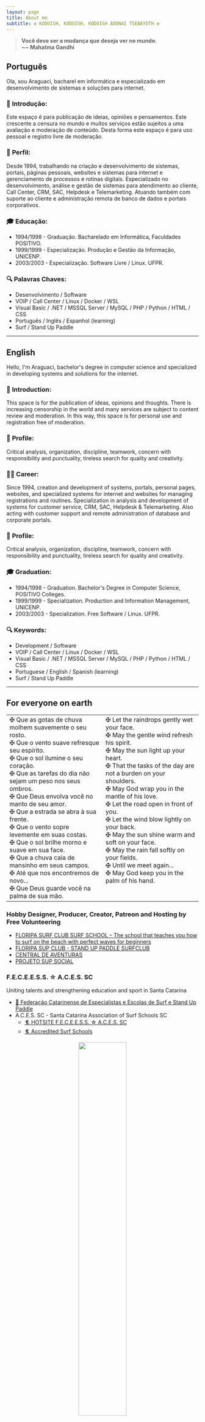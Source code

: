 ```yaml
---
layout: page
title: About me
subtitle: ✠ KODOISH, KODOISH, KODOISH ADONAI TSEBAYOTH ✠
---
```


> **Você deve ser a mudança que deseja ver no mundo.**  
> **~~ Mahatma Gandhi**

## Português

Ola, sou Araguaci, bacharel em informática e especializado em desenvolvimento de sistemas e soluções para internet.

### 📝 **Introdução:**

Este espaço é para publicação de ideias, opiniões e pensamentos. Este crescente a censura no mundo e muitos serviços estão sujeitos a uma avaliação e moderação de conteúdo. Desta forma este espaço é para uso pessoal e registro livre de moderação.

### 🔰 **Perfil:**

Desde 1994, trabalhando na criação e desenvolvimento de sistemas, portais, páginas pessoais, websites e sistemas para internet e gerenciamento de processos e rotinas digitais. Especializado no desenvolvimento, análise e gestão de sistemas para atendimento ao cliente, Call Center, CRM, SAC, Helpdesk e Telemarketing. Atuando também com suporte ao cliente e administração remota de banco de dados e portais corporativos.

### 🎓 **Educação:**

- 1994/1998 - Graduação. Bacharelado em Informática, Faculdades POSITIVO.
- 1999/1999 - Especialização. Produção e Gestão da Informação, UNICENP.
- 2003/2003 - Especialização. Software Livre / Linux. UFPR.
 
### 🔍 **Palavras Chaves:**

- Desenvolvimento / Software 
- VOIP / Call Center / Linux / Docker / WSL
- Visual Basic / .NET / MSSQL Server / MySQL / PHP / Python / HTML / CSS 
- Português / Inglês / Espanhol (learning)
- Surf / Stand Up Paddle 
 

---

## English 

Hello, I'm Araguaci, bachelor's degree in computer science and specialized in developing systems and solutions for the internet.

### 📝 **Introduction:**

This space is for the publication of ideas, opinions and thoughts. There is increasing censorship in the world and many services are subject to content review and moderation. In this way, this space is for personal use and registration free of moderation.

### 🔰 **Profile:**

Critical analysis, organization, discipline, teamwork, concern with responsibility and punctuality, tireless search for quality and creativity.


### 👨‍🎓 **Career:**

Since 1994, creation and development of systems, portals, personal pages, websites, and specialized systems for internet and websites for managing registrations and routines. Specialization in analysis and development of systems for customer service, CRM, SAC, Helpdesk & Telemarketing. Also acting with customer support and remote administration of database and corporate portals.

### 🔰 **Profile:**

Critical analysis, organization, discipline, teamwork, concern with responsibility and punctuality, tireless search for quality and creativity.


### 🎓 **Graduation:**

- 1994/1998 - Graduation. Bachelor's Degree in Computer Science, POSITIVO Colleges.
- 1999/1999 - Specialization. Production and Information Management, UNICENP.
- 2003/2003 - Specialization. Free Software / Linux. UFPR.

### 🔍 **Keywords:**

- Development / Software 
- VOIP / Call Center / Linux / Docker / WSL
- Visual Basic / .NET / MSSQL Server / MySQL / PHP / Python / HTML / CSS 
- Portuguese / English / Spanish (learning)
- Surf / Stand Up Paddle 

--- 

## For everyone on earth

<table style="overflow: hidden; border: none;"><tr><td valign="top" width="50%">
✠ Que as gotas de chuva molhem suavemente o seu rosto.<br/>
✠ Que o vento suave refresque seu espírito.<br/>
✠ Que o sol ilumine o seu coração.<br/>
✠ Que as tarefas do dia não sejam um peso nos seus ombros.<br/>
✠ Que Deus envolva você no manto de seu amor.<br/>
✠ Que a estrada se abra à sua frente.<br/>
✠ Que o vento sopre levemente em suas costas.<br/>
✠ Que o sol brilhe morno e suave em sua face.<br/>
✠ Que a chuva caia de mansinho em seus campos.<br/>
✠ Até que nos encontremos de novo...<br/>
✠ Que Deus guarde você na palma de sua mão.
</td><td valign="top" width="50%">
✠ Let the raindrops gently wet your face.<br/>
✠ May the gentle wind refresh his spirit.<br/>
✠ May the sun light up your heart.<br/>
✠ That the tasks of the day are not a burden on your shoulders.<br/>
✠ May God wrap you in the mantle of his love.<br/>
✠ Let the road open in front of you.<br/>
✠ Let the wind blow lightly on your back.<br/>
✠ May the sun shine warm and soft on your face.<br/>
✠ May the rain fall softly on your fields.<br/>
✠ Until we meet again...<br/>
✠ May God keep you in the palm of his hand.
</td></tr></table>


### Hobby Designer, Producer, Creator, Patreon and Hosting by Free Volunteering

  - [FLORIPA SURF CLUB SURF SCHOOL – The school that teaches you how to surf on the beach with perfect waves for beginners](http://floripasurfclub.com.br/)
  - [FLORIPA SUP CLUB - STAND UP PADDLE SURFCLUB](http://www.floripasupclub.com.br/)
  - [CENTRAL DE AVENTURAS](http://centraldeaventuras.com.br/)
  - [PROJETO SUP SOCIAL](https://supsocial.vercel.app/)

### F.E.C.E.E.S.S. ☆ A.C.E.S. SC
  
  Uniting talents and strengthening education and sport in Santa Catarina

  - [🌊 Federação Catarinense de Especialistas e Escolas de Surf e Stand Up Paddle](https://escolasdesurf.org.br/)
  - A.C.E.S. SC - Santa Catarina Association of Surf Schools SC
    - [🏄 HOTSITE F.E.C.E.E.S.S. ☆ A.C.E.S. SC](http://feceess.escolasdesurf.org.br/)
    - [🏄 Accredited Surf Schools](http://feceess.escolasdesurf.org.br/escolas/)

<p align="center">
  <img height="50%" width="auto" src ="https://github-readme-stats.vercel.app/api?username=araguaci&show_icons=true&count_private=true&theme=blue&hide_border=true&hide=issues,contribs&bg_color=FFFFFF00">
  <img height="50%" width="auto" src ="https://github-readme-stats.vercel.app/api/top-langs/?username=araguaci&layout=compact&hide_border=true&theme=blue&bg_color=FFFFFF00&langs_count=6&hide=jupyter%20notebook,tex,css,php">
  <img src ="https://github-readme-streak-stats.herokuapp.com?user=araguaci&theme=blue&hide_border=true&background=FFFFFF00">
</p>
<p align="center">
  <a href="https://www.buymeacoffee.com/araguaci"> <img align="center" src="https://cdn.buymeacoffee.com/buttons/v2/default-blue.png" height="50" width="210" alt="araguaci" /></a>
</p>

--- 

## Links

[![Website](https://img.shields.io/endpoint?color=RGBA%2839%2C%20119%2C%20119%2C%201%29&label=artesdosul&url=https%3A%2F%2Fwww.artesdosul.com%2Fapi.php%3Fcallback%3Dweb)](https://www.artesdosul.com)
[![X Org](https://img.shields.io/badge/X_Org-%40artesdosul-1d9bf0.svg)](https://x.com/artesdosul)
[![X User](https://img.shields.io/badge/X_User-%40araguaci-1d9bf0.svg)](https://x.com/araguaci)
[![LinkedIn](https://img.shields.io/badge/LinkedIn-Araguaci-0077b5.svg)](https://www.linkedin.com/in/araguaci)
[![stop-war-for-ever](https://img.shields.io/endpoint?color=purple&label=STOP&url=https%3A%2F%2Fwww.artesdosul.com%2Fapi.php%3Fcallback%3Dstop)](https://stop-war-for-ever.vercel.app)
[![Patron](https://badgen.net/badge/icon/patreon?icon=patreon&color=orange)](https://patreon.com/artesdosul) 
[![Buy me a coffee](https://badgen.net/badge/icon/buymeacoffee?icon=buymeacoffee&color=yellow)](https://buymeacoffee.com/araguaci)  

## 🌐 **Online Presence:**

* [Website](https://www.artesdosul.com)
* [GitHub](https://github.com/araguaci)
* [Instagram](https://www.instagram.com/araguaci.andrade/)

## 📧 **Contact:**

* Email: [araguaci@gmail.com](mailto:araguaci@gmail.com)
